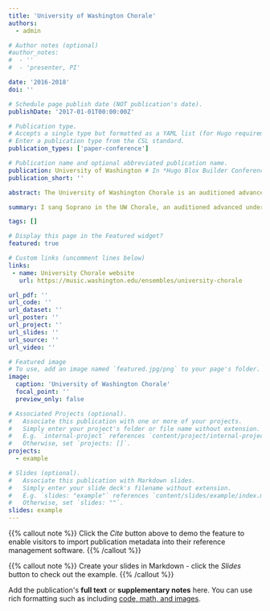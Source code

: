 ```yaml
---
title: 'University of Washington Chorale'
authors:
  - admin

# Author notes (optional)
#author_notes:
#  - ''
#  - 'presenter, PI'

date: '2016-2018'
doi: ''

# Schedule page publish date (NOT publication's date).
publishDate: '2017-01-01T00:00:00Z'

# Publication type.
# Accepts a single type but formatted as a YAML list (for Hugo requirements).
# Enter a publication type from the CSL standard.
publication_types: ['paper-conference']

# Publication name and optional abbreviated publication name.
publication: University of Washington # In *Hugo Blox Builder Conference*
publication_short: ''

abstract: The Uni­ver­sity of Wash­ing­ton Chorale is an audi­tioned advanced under­grad­u­ate ensem­ble of music and non-music majors from the Seat­tle cam­pus. UW Chorale appears annually as a guest ensem­ble with the Seat­tle Sym­phony, and has sung in joint con­certs with Revalia Male Cham­ber Choir in Esto­nia, and for the Princess of Swe­den. I sang in the Soprano section between 2016-2018. During my time with the UW Chorale, we toured in New York City. This included an opportunity to perform at Carnegie Hall, where I had a solo for the piece 'River' by Joan Szymko. We performed masterworks such as Verdi's Requiem and were prominently featured in the Holiday POPS concerts with the Seattle Symphony every December. This started my love of performing in grand venues like Benaroya Hall in Seattle and performing with incredible orchestras like the Seattle Symphony!

summary: I sang Soprano in the UW Chorale, an auditioned advanced undergraduate choir. We toured in NYC in 2018, where I had the chance to perform a solo at Carnegie Hall.

tags: []

# Display this page in the Featured widget?
featured: true

# Custom links (uncomment lines below)
links:
 - name: University Chorale website
   url: https://music.washington.edu/ensembles/university-chorale

url_pdf: ''
url_code: ''
url_dataset: ''
url_poster: ''
url_project: ''
url_slides: ''
url_source: ''
url_video: ''

# Featured image
# To use, add an image named `featured.jpg/png` to your page's folder.
image:
  caption: 'University of Washington Chorale'
  focal_point: ''
  preview_only: false

# Associated Projects (optional).
#   Associate this publication with one or more of your projects.
#   Simply enter your project's folder or file name without extension.
#   E.g. `internal-project` references `content/project/internal-project/index.md`.
#   Otherwise, set `projects: []`.
projects:
  - example

# Slides (optional).
#   Associate this publication with Markdown slides.
#   Simply enter your slide deck's filename without extension.
#   E.g. `slides: "example"` references `content/slides/example/index.md`.
#   Otherwise, set `slides: ""`.
slides: example
---
```


{{% callout note %}}
Click the _Cite_ button above to demo the feature to enable visitors to import publication metadata into their reference management software.
{{% /callout %}}

{{% callout note %}}
Create your slides in Markdown - click the _Slides_ button to check out the example.
{{% /callout %}}

Add the publication's **full text** or **supplementary notes** here. You can use rich formatting such as including [code, math, and images](https://docs.hugoblox.com/content/writing-markdown-latex/).
